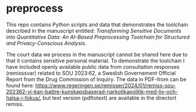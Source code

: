 # preprocess

This repo contains Python scripts and data that demonstrates the toolchain described in the manuscript entitled: *Transforming Sensitive Documents into Quantitative Data: An AI-Based Preprocessing Toolchain for Structured and Privacy-Conscious Analysis*.

The court data we process in the manuscript cannot be shared here due to that it contains sensitive personal material. To demonstrate the toolchain I have included openly available public data from consultation responses (remisssvar) related to
SOU 2023:62, a Swedish Governement Official Report from the Drug Commission of Inquiry.
The data in PDF-from can be found here: https://www.regeringen.se/remisser/2024/01/remiss-sou-202362-vi-kan-battre-kunskapsbaserad-narkotikapolitik-med-liv-och-halsa-i-fokus/, but text version (pdftotext) are available in the directort remiss.
